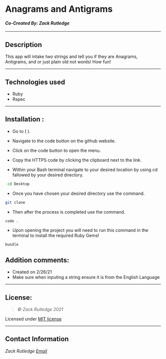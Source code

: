 # Anagrams and Antigrams
#### *Co-Created By: Zack Rutledge*

* * *

## Description
This app will intake two strings and tell you if they are Anagrams, Antigrams, and or just plain old not words! How fun!

* * *

## Technologies used
* Ruby
* Rspec

* * *


## Installation :

* Go to (  ).

*  Navigate to the code button on the github website.

* Click on the code button to open the menu.

- Copy the HTTPS code by clicking the clipboard next to the link.

- Within your Bash terminal navigate to your desired location by using cd fallowed by your desired directory.

```bash
 cd Desktop
```

- Once you have chosen your desired directory use the command.
```bash
git clone 
```

* Then after the process is completed use the command.

``` bash
code .
```

- Upon opening the project you will need to run this command in the terminal to install the required Ruby Gems!
``` bash
bundle
```

## Addition comments:
* Created on 2/26/21
* Make sure when inputing a string ensure it is from the English Language

* * *

## License:
> *&copy; Zack Rutledge 2021*

Licensed under [MIT license](https://mit-license.org/)

* * *

## Contact Information
_Zack Rutledge [Email](Thorgrim88@gmail.com)_